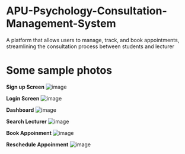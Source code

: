 # APU-Psychology-Consultation-Management-System
A platform that allows users to manage, track, and book appointments, streamlining the consultation process between students and lecturer

# Some sample photos

**Sign up Screen**
![image](https://github.com/user-attachments/assets/f51a152b-0f16-464c-9fe5-c26af8db7992)

**Login Screen**
![image](https://github.com/user-attachments/assets/96cdd096-cc6a-4129-bc2a-e455364f6503)

**Dashboard**
![image](https://github.com/user-attachments/assets/61594913-f046-427b-b3ea-85938b36678e)

**Search Lecturer**
![image](https://github.com/user-attachments/assets/3bd477a5-b784-4479-b677-835ed7aa3105)

**Book Appoinment**
![image](https://github.com/user-attachments/assets/b088ab45-931e-4f1a-b9e5-bd9d0eec03b3)

**Reschedule Appoinment**
![image](https://github.com/user-attachments/assets/ac4d7999-9846-4f95-96d2-a24c95dbe7db)
